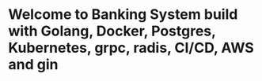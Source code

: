 # Welcome to Banking System build with Golang, Docker, Postgres, Kubernetes, grpc, radis, CI/CD, AWS and gin
